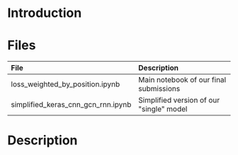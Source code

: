# Introduction

# Files

| File                                 | Description                                  | 
|:------------------------------------ |:---------------------------------------------| 
| loss_weighted_by_position.ipynb      | Main notebook of our final submissions       | 
| simplified_keras_cnn_gcn_rnn.ipynb   | Simplified version of our "single" model     | 

# Description

